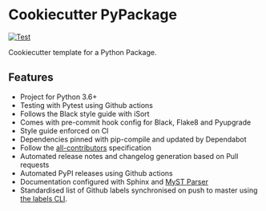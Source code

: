 # Cookiecutter PyPackage

[![Test](https://github.com/browniebroke/cookiecutter-pypackage/workflows/Test/badge.svg)](https://github.com/browniebroke/cookiecutter-pypackage/actions?query=workflow%3ATest)

Cookiecutter template for a Python Package.

## Features

- Project for Python 3.6+
- Testing with Pytest using Github actions
- Follows the Black style guide with iSort
- Comes with pre-commit hook config for Black, Flake8 and Pyupgrade
- Style guide enforced on CI
- Dependencies pinned with pip-compile and updated by Dependabot
- Follow the [all-contributors](https://github.com/all-contributors/all-contributors) specification
- Automated release notes and changelog generation based on Pull requests
- Automated PyPI releases using Github actions
- Documentation configured with Sphinx and [MyST Parser](https://myst-parser.readthedocs.io)
- Standardised list of Github labels synchronised on push to master using [the labels CLI](https://github.com/hackebrot/labels).
